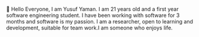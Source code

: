 👋 Hello Everyone, I am Yusuf Yaman. I am 21 years old and a first year software engineering student. I have been working with software for 3 months and software is my passion. I am a researcher, open to learning and development, suitable for team work.I am someone who enjoys life.


<!---
yusufyaman07/yusufyaman07 is a ✨ special ✨ repository because its `README.md` (this file) appears on your GitHub profile.
You can click the Preview link to take a look at your changes.
--->



